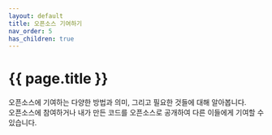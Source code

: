 ```yaml
---
layout: default
title: 오픈소스 기여하기
nav_order: 5
has_children: true
---
```

# {{ page.title }}
<div class="summary">
오픈소스에 기여하는 다양한 방법과 의미, 그리고 필요한 것들에 대해 알아봅니다.<br>
오픈소스에 참여하거나 내가 만든 코드를 오픈소스로 공개하여 다른 이들에게 기여할 수 있습니다.
</div>
